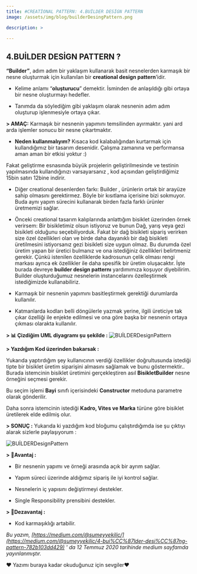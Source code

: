 ```yaml
---
title: #CREATİONAL PATTERN: 4.BUİLDER DESİGN PATTERN
image: /assets/img/blog/builderDesingPattern.png

description: >

---
```

## 4.BUİLDER DESİGN PATTERN ?

**“Builder”**, adım adım bir yaklaşım kullanarak basit nesnelerden karmaşık bir nesne oluşturmak için kullanılan bir **creational design pattern**’idir.

-   Kelime anlamı “**oluşturucu**” demektir. İsminden de anlaşıldığı gibi ortaya bir nesne oluşturmayı hedefler.

-   Tanımda da söylediğim gibi yaklaşım olarak nesnenin adım adım oluşturup işlenmesiyle ortaya çıkar.

**> AMAÇ:** Karmaşık bir nesnenin yapımını temsilinden ayırmaktır. yani ard arda işlemler sonucu bir nesne çıkartmaktır.

-   **Neden kullanmalıyım?** Kısaca kod kalabalığından kurtarmak için kullandığımız bir tasarım desenidir. Çalışma zamanına ve performansa aman aman bir etkisi yoktur :)

Fakat geliştirme esnasında büyük projelerin geliştirilmesinde ve testinin yapılmasında kullandığınızı varsayarsanız , kod açısından geliştirdiğimiz 15bin satırı 12bine indirir.

-   Diğer creational desenlerden farkı: Builder , ürünlerin ortak bir arayüze sahip olmasını gerektirmez. Böyle bir kısıtlama içerisine bizi sokmuyor. Buda aynı yapım sürecini kullanarak birden fazla farklı ürünler üretmemizi sağlar.

-   Önceki creational tasarım kalıplarında anlattığım bisiklet üzerinden örnek verirsem: Bir bisikletimiz olsun istiyoruz ve bunun Dağ, yarış veya gezi bisikleti olduğunu seçebiliyorduk. Fakat bir dağ bisikleti sipariş verirken size özel özellikleri olan ve birde daha dayanıklı bir dağ bisikleti üretilmesini istiyorsanız gezi bisikleti size uygun olmaz. Bu durumda özel üretim yapan bir üretici bulmanız ve ona istediğiniz özellikleri belirtmeniz gerekir. Çünkü istenilen özelliklerde kadrosunun çelik olması rengi markası ayrıca ek özellikler ile daha spesifik bir üretim oluşacaktır. İşte burada devreye **builder design patternı** yardımımıza koşuyor diyebilirim. Builder oluşturduğumuz nesnelerin instancelarını özelleştirmek istediğimizde kullanabiliriz.

-   Karmaşık bir nesnenin yapımını basitleştirmek gerektiği durumlarda kullanılır.

-   Katmanlarda kodları belli döngülerle yazmak yerine, ilgili üreticiye tak çıkar özelliği ile enjekte edilmesi ve ona göre başka bir nesnenin ortaya çıkması olarakta kullanılır.

**> 📊 Çizdiğim UML diyagramı şu şekilde :**
![BUİLDERDesignPattern](/assets/img/blog/builderDesingPattern2.png)

**> Yazdığım Kod üzerinden bakarsak :**

<script src="https://gist.github.com/sumeyyekilic/715d7761bc559f18f554ab762c972ac0.js"></script>

Yukarıda yaptırdığım şey kullanıcının verdiği özellikler doğrultusunda istediği tipte bir bisiklet üretim siparişini almasını sağlamak ve bunu göstermektir.. Burada istemcinin bisiklet üretimini gerçekleştiren asıl **BisikletBuilder** nesne örneğini seçmesi gerekir.

Bu seçim işlemi **Bayi** sınıfı içerisindeki **Constructor** metoduna parametre olarak gönderilir.

Daha sonra istemcinin istediği **Kadro, Vites ve Marka** türüne göre bisiklet üretilerek elde edilmiş olur.

**> SONUÇ :** Yukarıda ki yazdığım kod bloğumu çalıştırdığımda ise şu çıktıyı alarak sizlerle paylaşıyorum :

![BUİLDERDesignPattern](/assets/img/blog/builderDesingPattern3.png)

**> 📌Avantaj :**

-   Bir nesnenin yapımı ve örneği arasında açık bir ayrım sağlar.

-   Yapım süreci üzerinde aldığımız sipariş ile iyi kontrol sağlar.

-   Nesnelerin iç yapısını değiştirmeyi destekler.

-   Single Responsibility prensibini destekler.

**> 📌Dezavantaj :**

-   Kod karmaşıklığı artabilir.

_Bu yazım, [https://medium.com/@sumeyyekilic/](https://medium.com/@sumeyyekilic/4-bui%CC%87lder-desi%CC%87ng-pattern-782b103dd429) ' da 12 Temmuz 2020 tarihinde medium sayfamda yayınlanmıştır._

❤ Yazımı buraya kadar okuduğunuz için sevgiler❤
